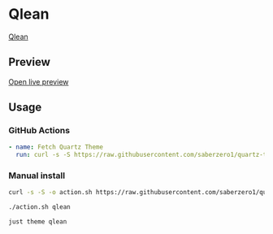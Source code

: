 # Qlean

[Qlean](https://github.com/Fro-Q)

## Preview

[Open live preview](https://quartz-themes.github.io/qlean/)

## Usage

### GitHub Actions

```yaml
- name: Fetch Quartz Theme
  run: curl -s -S https://raw.githubusercontent.com/saberzero1/quartz-themes/master/action.sh | bash -s -- qlean
```

### Manual install

```bash
curl -s -S -o action.sh https://raw.githubusercontent.com/saberzero1/quartz-themes/master/action.sh

./action.sh qlean
```

```bash
just theme qlean
```
